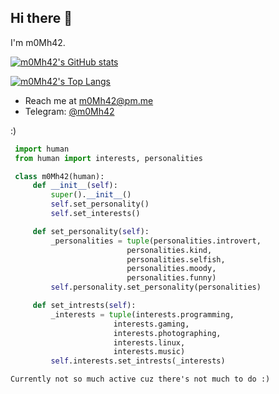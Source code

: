 ## Hi there :wave:

I'm m0Mh42. 

[![m0Mh42's GitHub stats](https://github-readme-stats.vercel.app/api?username=m0Mh42&show_owner&show_icons=true&theme=react&custom_title=my%20stats&hide=issues)](https://github.com/m0Mh42)

[![m0Mh42's Top Langs](https://github-readme-stats.vercel.app/api/top-langs/?username=m0mh42&show_icons=true&theme=react&custom_title=my%20langs&layout=compact)](https://github.com/m0Mh42)

 - Reach me at m0Mh42@pm.me
 - Telegram: [@m0Mh42](https://t.me/m0mh42)

:)

```python
 import human
 from human import interests, personalities

 class m0Mh42(human):
     def __init__(self):
         super().__init__()
         self.set_personality()
         self.set_interests()

     def set_personality(self):
         _personalities = tuple(personalities.introvert,
                          personalities.kind,
                          personalities.selfish,
                          personalities.moody,
                          personalities.funny)
         self.personality.set_personality(personalities)

     def set_intrests(self):
         _interests = tuple(interests.programming,
                       interests.gaming,
                       interests.photographing,
                       interests.linux,
                       interests.music)
         self.interests.set_intrests(_interests)
```


```Currently not so much active cuz there's not much to do :)```
